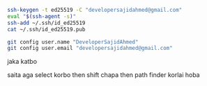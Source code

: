 ```bash
ssh-keygen -t ed25519 -C "developersajidahmed@gmail.com"
eval "$(ssh-agent -s)"
ssh-add ~/.ssh/id_ed25519
cat ~/.ssh/id_ed25519.pub

git config user.name "DeveloperSajidAhmed"
git config user.email "developersajidahmed@gmail.com"
```


jaka katbo

saita aga select korbo
then shift chapa then path finder korlai hoba